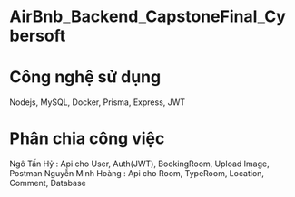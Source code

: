 # AirBnb_Backend_CapstoneFinal_Cybersoft
# Công nghệ sử dụng 
Nodejs, MySQL, Docker, Prisma, Express, JWT
# Phân chia công việc 
Ngô Tấn Hỷ : Api cho User, Auth(JWT), BookingRoom, Upload Image, Postman
Nguyễn Minh Hoàng : Api cho Room, TypeRoom, Location, Comment, Database
